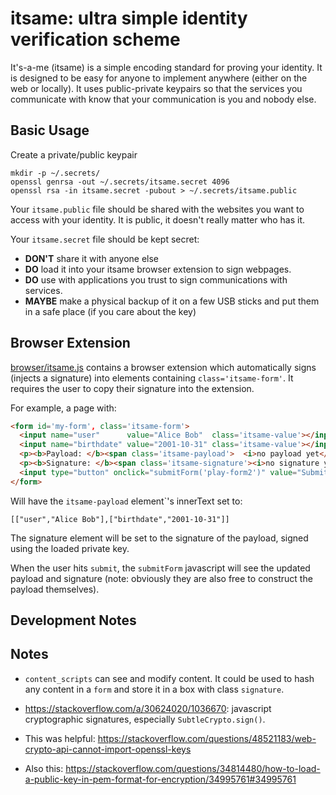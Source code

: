 # itsame: ultra simple identity verification scheme

It's-a-me (itsame) is a simple encoding standard for proving your identity.
It is designed to be easy for anyone to implement anywhere (either on the web or
locally). It uses public-private keypairs so that the services you communicate
with know that your communication is you and nobody else.

## Basic Usage

Create a private/public keypair

```
mkdir -p ~/.secrets/
openssl genrsa -out ~/.secrets/itsame.secret 4096
openssl rsa -in itsame.secret -pubout > ~/.secrets/itsame.public
```

Your `itsame.public` file should be shared with the websites you want to access
with your identity. It is public, it doesn't really matter who has it.

Your `itsame.secret` file should be kept secret:

* **DON'T** share it with anyone else
* **DO** load it into your itsame browser extension to sign webpages.
* **DO** use with applications you trust to sign communications with services.
* **MAYBE** make a physical backup of it on a few USB sticks and put them in a
  safe place (if you care about the key)

## Browser Extension
[browser/itsame.js](./browser/itsame.js) contains a browser extension which
automatically signs (injects a signature) into elements containing
`class='itsame-form'`. It requires the user to copy their signature
into the extension.

For example, a page with:

```html
<form id='my-form', class='itsame-form'>
  <input name="user"      value="Alice Bob"  class='itsame-value'></input>
  <input name="birthdate" value="2001-10-31" class='itsame-value'></input>
  <p><b>Payload: </b><span class='itsame-payload'>  <i>no payload yet</i></span></p>
  <p><b>Signature: </b><span class='itsame-signature'><i>no signature yet</i></span></p>
  <input type="button" onclick="submitForm('play-form2')" value="Submit">
</form>
```

Will have the `itsame-payload` element`'s innerText set to:
```
[["user","Alice Bob"],["birthdate","2001-10-31"]]
```

The signature element will be set to the signature of the payload,
signed using the loaded private key.

When the user hits `submit`, the `submitForm` javascript will see the updated
payload and signature (note: obviously they are also free to construct the
payload themselves).


## Development Notes

## Notes

* `content_scripts` can see and modify content. It could be used to
  hash any content in a `form` and store it in a box with class `signature`.

* https://stackoverflow.com/a/30624020/1036670: javascript cryptographic
  signatures, especially `SubtleCrypto.sign()`.

* This was helpful:
https://stackoverflow.com/questions/48521183/web-crypto-api-cannot-import-openssl-keys

* Also this: https://stackoverflow.com/questions/34814480/how-to-load-a-public-key-in-pem-format-for-encryption/34995761#34995761
